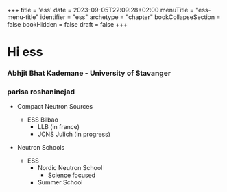 +++
title = 'ess'
date = 2023-09-05T22:09:28+02:00
menuTitle = "ess-menu-title"
identifier = "ess"
archetype = "chapter"
bookCollapseSection = false
bookHidden = false
draft = false
+++

# Hi ess

### Abhjit Bhat Kademane - University of Stavanger
### parisa roshaninejad


- Compact Neutron Sources
  - ESS Bilbao
    - LLB (in france)
    - JCNS Julich (in progress)

- Neutron Schools
  - ESS
    - Nordic Neutron School
      - Science focused
    - Summer School